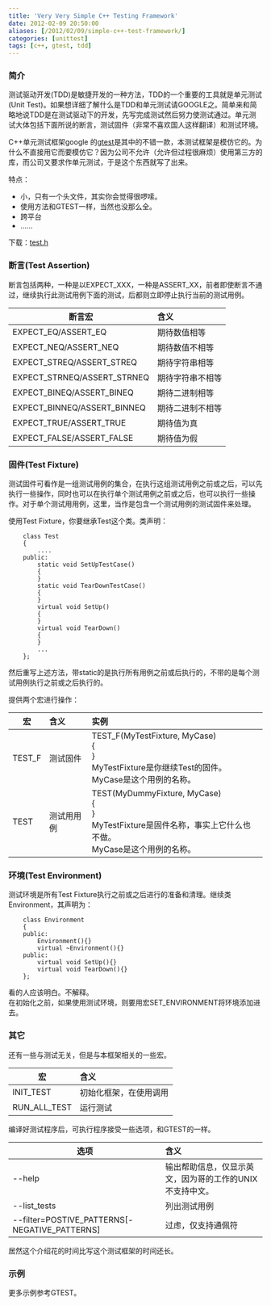 ```yaml
---
title: 'Very Very Simple C++ Testing Framework'
date: 2012-02-09 20:50:00
aliases: [/2012/02/09/simple-c++-test-framework/]
categories: [unittest]  
tags: [c++, gtest, tdd] 
---
```

### 简介  

测试驱动开发(TDD)是敏捷开发的一种方法，TDD的一个重要的工具就是单元测试(Unit Test)。如果想详细了解什么是TDD和单元测试请GOOGLE之。简单来和简略地说TDD是在测试驱动下的开发，先写完成测试然后努力使测试通过。单元测试大体包括下面所说的断言，测试固件（非常不喜欢国人这样翻译）和测试环境。  

C++单元测试框架google 的[gtest](http://code.google.com/p/googletest/)是其中的不错一款，本测试框架是模仿它的。为什么不直接用它而要模仿它？因为公司不允许（允许但过程很麻烦）使用第三方的库，而公司又要求作单元测试，于是这个东西就写了出来。  

特点：  

* 小，只有一个头文件，其实你会觉得很啰嗦。  
* 使用方法和GTEST一样，当然也没那么全。  
* 跨平台  
* ……

下载：[test.h](https://github.com/buf1024/mydoc/blob/master/tmpcode/test.h)  

### 断言(Test Assertion)  

断言包括两种，一种是以EXPECT_XXX，一种是ASSERT_XX，前者即使断言不通过，继续执行此测试用例下面的测试，后都则立即停止执行当前的测试用例。  

| 断言宏         | 含义  |  
| ------------- |:-------------|  
| EXPECT_EQ/ASSERT_EQ| 期待数值相等 |   
| EXPECT_NEQ/ASSERT_NEQ	      | 期待数值不相等      |   
| EXPECT_STREQ/ASSERT_STREQ	 | 期待字符串相等      |     
| EXPECT_STRNEQ/ASSERT_STRNEQ		 | 期待字符串不相等    |    
| EXPECT_BINEQ/ASSERT_BINEQ		 | 期待二进制相等      |   
| EXPECT_BINNEQ/ASSERT_BINNEQ			 | 期待二进制不相等      |  
| EXPECT_TRUE/ASSERT_TRUE				 | 期待值为真      | 
| EXPECT_FALSE/ASSERT_FALSE				 | 期待值为假      | 


### 固件(Test Fixture)  

测试固件可看作是一组测试用例的集合，在执行这组测试用例之前或之后，可以先执行一些操作，同时也可以在执行单个测试用例之前或之后，也可以执行一些操作。对于单个测试用用例，这里，当作是包含一个测试用例的测试固件来处理。  

 使用Test Fixture，你要继承Test这个类。类声明：  

        class Test
        {
            ....
        public:
            static void SetUpTestCase()
            {
            }
            static void TearDownTestCase()
            {
            }
            virtual void SetUp()
            {
            }
            virtual void TearDown()
            {
            }
            ...
        };

然后重写上述方法，带static的是执行所有用例之前或后执行的，不带的是每个测试用例执行之前或之后执行的。  

提供两个宏进行操作：  

| 宏         | 含义  |  实例  |  
| ------------- |:-------------|:-------------| 
| TEST_F |测试固件|TEST_F(MyTestFixture, MyCase) <br>{ <br>} <br>MyTestFixture是你继续Test的固件。<br>MyCase是这个用例的名称。|   
| TEST |测试用用例	|TEST(MyDummyFixture, MyCase) <br>{ <br>} <br>MyTestFixture是固件名称，事实上它什么也不做。<br>MyCase是这个用例的名称。|   

### 环境(Test Environment)  

测试环境是所有Test Fixture执行之前或之后进行的准备和清理。继续类Environment，其声明为：  

        class Environment
        {
        public:
            Environment(){}
            virtual ~Environment(){}
        public:
            virtual void SetUp(){}
            virtual void TearDown(){}
        };

看的人应该明白。不解释。  
在初始化之前，如果使用测试环境，则要用宏SET_ENVIRONMENT将环境添加进去。  

### 其它  

还有一些与测试无关，但是与本框架相关的一些宏。  

| 宏         | 含义  |    
| ------------- |:-------------|  
| INIT_TEST |初始化框架，在使用调用|     
| RUN_ALL_TEST |运行测试	|   

编译好测试程序后，可执行程序接受一些选项，和GTEST的一样。  

| 选项         | 含义  |    
| ------------- |:-------------|  
| --help	 |输出帮助信息，仅显示英文，因为哥的工作的UNIX不支持中文。|     
| --list_tests	 |列出测试用例	|  
| --filter=POSTIVE_PATTERNS[-NEGATIVE_PATTERNS]	 |过虑，仅支持通佩符	|  

居然这个介绍花的时间比写这个测试框架的时间还长。  

### 示例  

更多示例参考GTEST。  

